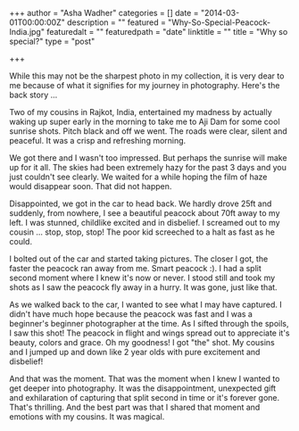 +++
author = "Asha Wadher"
categories = []
date = "2014-03-01T00:00:00Z"
description = ""
featured = "Why-So-Special-Peacock-India.jpg"
featuredalt = ""
featuredpath = "date"
linktitle = ""
title = "Why so special?"
type = "post"

+++
<p>While this may not be the sharpest photo in my collection, it is very dear to me because of what it signifies for my journey in photography. Here's the back story ...</p>


Two of my cousins in Rajkot, India, entertained my madness by actually waking up super early in the morning to take me to Aji Dam for some cool sunrise shots. Pitch black and off we went. The roads were clear, silent and peaceful. It was a crisp and refreshing morning.

We got there and I wasn't too impressed. But perhaps the sunrise will make up for it all. The skies had been extremely hazy for the past 3 days and you just couldn't see clearly. We waited for a while hoping the film of haze would disappear soon. That did not happen.

Disappointed, we got in the car to head back. We hardly drove 25ft and suddenly, from nowhere, I see a beautiful peacock about 70ft away to my left. I was stunned, childlike excited and in disbelief. I screamed out to my cousin ...
 stop, stop, stop! The poor kid screeched to a halt as fast as he could.

I bolted out of the car and started taking pictures. The closer I got, the faster the peacock ran away from me. Smart peacock :). I had a split second moment where I knew it's now or never. I stood still and took my shots as I saw the peacock fly away in a hurry. It was gone, just like that.

As we walked back to the car, I wanted to see what I may have captured. I didn't have much hope because the peacock was fast and I was a beginner's beginner photographer at the time. As I sifted through the spoils, I saw this shot! The peacock in flight and wings spread out to appreciate it's beauty, colors and grace. Oh my goodness! I got "the" shot. My cousins and I jumped up and down like 2 year olds with pure excitement and disbelief!

And that was the moment. That was the moment when I knew I wanted to get deeper into photography. It was the disappointment, unexpected gift and exhilaration of capturing that split second in time or it's forever gone. That's thrilling. And the best part was that I shared that moment and emotions with my cousins. It was magical.
